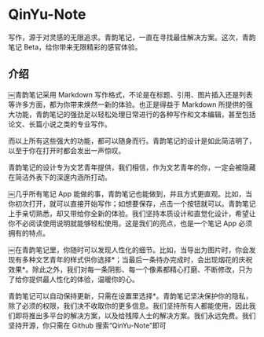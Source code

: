 # QinYu-Note

写作，源于对灵感的无限追求。青韵笔记，一直在寻找最佳解决方案。这次，青韵笔记 Beta，给你带来无限精彩的感官体验。

## 介绍

￼青韵笔记采用 Markdown 写作格式，不论是在标题、引用、图片插入还是列表等许多方面，都为你带来焕然一新的体验。也正是得益于 Markdown 所提供的强大功能，青韵笔记的强劲足以轻松处理日常进行的各种写作和文本编辑，甚至包括论文、长篇小说之类的专业写作。

而以上所有这些强大的功能，都可以随身而行。青韵笔记的设计是如此简洁明了，以至于你在打开时都会发出一声惊叹。

青韵笔记的设计专为文艺青年提供，我们相信，作为文艺青年的你，一定会被隐藏在简洁外表下的深邃内涵所打动。

￼几乎所有笔记 App 能做的事，青韵笔记也能做到，并且方式更直观。比如，当你初次打开，就可以直接开始写作；如想要保存，点击一个按钮就可以。青韵笔记上手亲切熟悉，却又带给你全新的体验。我们坚持本质设计和直觉化设计，希望让你不必阅读使用说明就能够轻松使用。这是我们的亮点，也是一个笔记 App 必须拥有的特点。

￼在青韵笔记里，你随时可以发现人性化的细节。比如，当导出为图片时，你会发现有多种文艺青年的样式供你选择*；当最后一条待办完成时，会出现烟花的庆祝效果*。除此之外，我们对每一条阴影、每一个像素都精心打磨、不断修改，只为了给你提供最人性化的体验，温暖你的心。

青韵笔记可以自动保持更新，只需在设置里选择*。青韵笔记坚决保护你的隐私，除了必须的权限，我们决不收取你的更多信息。我们坚持所有人都能使用，因此我们即将推出多平台的解决方案，以及给残障人士的解决方案。我们永远免费。我们坚持开源，你只需在 Github 搜索“QinYu-Note”即可
